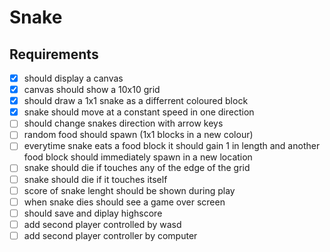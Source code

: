 # Snake

## Requirements
- [x] should display a canvas 
- [x] canvas should show a 10x10 grid 
- [x] should draw a 1x1 snake as a differrent coloured block 
- [x] snake should move at a constant speed in one direction
- [ ] should change snakes direction with arrow keys 
- [ ] random food should spawn (1x1 blocks in a new colour)
- [ ] everytime snake eats a food block it should gain 1 in length and another food block should immediately spawn in a new location 
- [ ] snake should die if touches any of the edge of the grid 
- [ ] snake should die if it touches itself 
- [ ] score of snake lenght should be shown during play
- [ ] when snake dies should see a game over screen 
- [ ] should save and diplay highscore
- [ ] add second player controlled by wasd 
- [ ] add second player controller by computer
